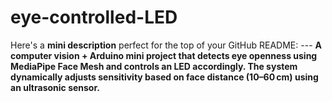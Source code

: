 # eye-controlled-LED
Here's a **mini description** perfect for the top of your GitHub README:  ---  **A computer vision + Arduino mini project that detects eye openness using MediaPipe Face Mesh and controls an LED accordingly. The system dynamically adjusts sensitivity based on face distance (10–60 cm) using an ultrasonic sensor.**

